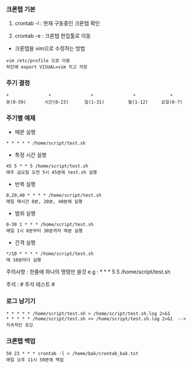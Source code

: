 ### 크론탭 기본
1. crontab -l : 현재 구동중인 크론탭 확인

2. crontab -e : 크론탭 편집툴로 이동


- 크론탭을 vim으로 수정하는 방법
```
vim /etc/profile 으로 이동
하단에 export VISUAL=vim 치고 저장

```   
### 주기 결정
```
*               *               *               *             *
분(0-59)       시간(0-23)      일(1-31)         월(1-12)     요일(0-7)
```
### 주기별 예제

- 매분 실행
```
* * * * * /home/script/test.sh
```
- 특정 시간 실행
```
45 5 * * 5 /home/script/test.sh
매주 금요일 오전 5시 45분에 test.sh 실행
```
- 반복 실행
```
0,20,40 * * * * /home/script/test.sh
매일 매시간 0분, 20분, 40분에 실행
```
- 범위 실행
```
0-30 1 * * * /home/script/test.sh
매일 1시 0분부터 30분까지 매분 실행
```
- 간격 실행
```
*/10 * * * * /home/script/test.sh
매 10분마다 실행
```

주의사항 : 한줄에 하나의 명령만 쓸것 e.g : * * * 5 5 /home/script/test.sh

주석 : # 주석 테스트 #

### 로그 남기기
```
* * * * * /home/script/test.sh > /home/script/test.sh.log 2>&1
* * * * * /home/script/test.sh >> /home/script/test.sh.log 2>&1  --> 지속적인 로깅
```

### 크론탭 백업
```
50 23 * * * crontab -l > /home/bak/crontab_bak.txt
매일 오후 11시 50분에 백업
```

